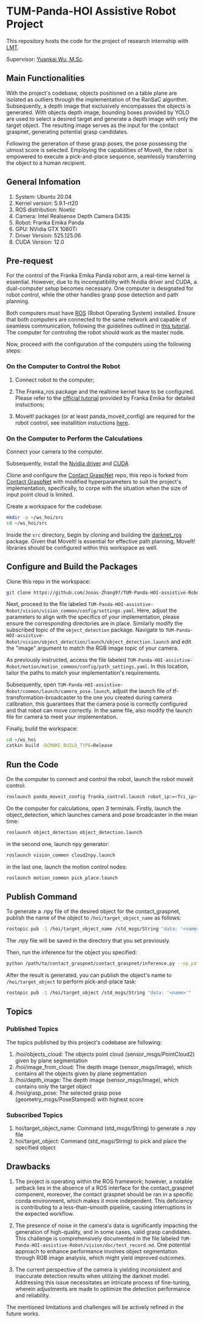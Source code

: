 # TUM-Panda-HOI Assistive Robot Project

This repository hosts the code for the project of research internship with [LMT](https://www.ce.cit.tum.de/lmt/startseite/).

Supervisor: [Yuankai Wu, M.Sc](https://www.ce.cit.tum.de/lmt/team/mitarbeiter/wu-yuankai/).

## Main Functionalities

With the project's codebase, objects positioned on a table plane are isolated as outliers through the implementation of the RanSaC algorithm. Subsequently, a depth image that exclusively encompasses the objects is generated. With objects depth image, bounding boxes provided by YOLO are used to select a desired target and generate a depth image with only the target object. The resulting image serves as the input for the contact graspnet, generating potential grasp candidates.

Following the generation of these grasp poses, the pose possessing the utmost score is selected. Employing the capabilities of MoveIt, the robot is empowered to execute a pick-and-place sequence, seamlessly transferring the object to a human recipient.

## General Infomation

1. System: Ubuntu 20.04
2. Kernel version: 5.9.1-rt20
3. ROS distribution: Noetic
4. Camera: Intel Realsense Depth Camera D435i
5. Robot: Franka Emika Panda
6. GPU: NVidia GTX 1080Ti
7. Driver Version: 525.125.06
8. CUDA Version: 12.0

## Pre-request

For the control of the Franka Emika Panda robot arm, a real-time kernel is essential. However, due to its incompatibility with Nvidia driver and CUDA, a dual-computer setup becomes necessary. One computer is designated for robot control, while the other handles grasp pose detection and path planning.

Both computers must have [ROS](http://wiki.ros.org/noetic/Installation) (Robot Operating System) installed. Ensure that both computers are connected to the same network and capable of seamless communication, following the guidelines outlined in [this tutorial](http://wiki.ros.org/ROS/Tutorials/MultipleMachines). The computer for controling the robot should work as the master node.

Now, proceed with the configuration of the computers using the following steps:

### On the Computer to Control the Robot

1. Connect robot to the computer;

2. The Franka_ros package and the realtime kernel have to be configured. Please refer to the [official tutorial](https://frankaemika.github.io/docs/installation_linux.html) provided by Franka Emika for detailed instuctions;

3. MoveIt! packages (or at least panda_moveit_config) are required for the robot control, see installition instuctions [here](https://ros-planning.github.io/moveit_tutorials/doc/getting_started/getting_started.html).

### On the Computer to Perform the Calculations

Connect your camera to the computer.

Subsequently, install the [Nvidia driver](https://docs.nvidia.com/datacenter/tesla/tesla-installation-notes/index.html) and [CUDA](https://docs.nvidia.com/cuda/cuda-installation-guide-linux/index.html)

Clone and configure the [Contact GraspNet](https://github.com/Jonas-Zhang97/contact_graspnet_hoi) repo, this repo is forked from [Contact GraspNet](https://github.com/NVlabs/contact_graspnet) with modified hyperparameters to suit the project's implementation, specifically, to corpe with the situation when the size of input point cloud is limited.

Create a workspace for the codebase:

```bash
mkdir -p ~/ws_hoi/src
cd ~/ws_hoi/src 
```
  
Inside the `src` directory, begin by cloning and building the [darknet_ros](https://github.com/leggedrobotics/darknet_ros) package. Given that MoveIt! is essential for effective path planning, MoveIt! libraries should be configured within this workspace as well.

## Configure and Build the Packages

Clone this repo in the workspace:

```bash
git clone https://github.com/Jonas-Zhang97/TUM-Panda-HOI-assistive-Robot.git
```

Next, proceed to the file labeled `TUM-Panda-HOI-assistive-Robot/vision/vision_common/config/settings.yaml`. Here, adjust the parameters to align with the specifics of your implementation, please ensure the corresponding directories are in place. Similarly modify the subscribed topic of the `object_detection` package. Navigate to `TUM-Panda-HOI-assistive-Robot/vision/object_detection/launch/object_detection.launch` and edit the "image" argument to match the RGB image topic of your camera.

As previously instructed, access the file labeled `TUM-Panda-HOI-assistive-Robot/motion/motion_common/config/path_settings.yaml`. In this location, tailor the paths to match your implementation's requirements.

Subsequently, open `TUM-Panda-HOI-assistive-Robot/common/launch/camera_pose.launch`, adjust the launch file of tf-transformation-broadcaster to the one you created during camera calibration, this guarantees that the camera pose is correctly configured and that robot can move correctly. In the same file, also modify the launch file for camera to meet your implementation.

Finally, build the workspace:

```bash
cd ~/ws_hoi
catkin build -DCMAKE_BUILD_TYPE=Release
```

## Run the Code

On the computer to connect and control the robot, launch the robot moveit control:

```bash
roslaunch panda_moveit_config franka_control.launch robot_ip:=<fci_ip>
```

On the computer for calculations, open 3 terminals. Firstly, launch the object_detection, which launches camera and pose broadcaster in the mean time:

```bash
roslaunch object_detection object_detection.launch
```

in the second one, launch npy generator:

```bash
roslaunch vision_common cloud2npy.launch
```

in the last one, launch the motion control nodes:

```bash
roslaunch motion_common pick_place.launch
```

## Publish Command

To generate a .npy file of the desired object for the contact_graspnet, publish the name of the object to `/hoi/target_object_name` as follows:

```bash
rostopic pub -1 /hoi/target_object_name /std_msgs/String "data: '<name>'"
```

The .npy file will be saved in the directory that you set previously.

Then, run the inference for the object you specified:

```bash
python /path/to/contact_graspnet/contact_graspnet/inference.py --np_path=/path/to/npy/file/<name>.npy
```

After the result is generated, you can publish the object's name to `/hoi/target_object` to perform pick-and-place task:

```bash
rostopic pub -1 /hoi/target_object /std_msgs/String "data: '<name>'"
```

## Topics

### Published Topics

The topics published by this project's codebase are following:

1. /hoi/objects_cloud: The objects point cloud (sensor_msgs/PointCloud2) given by plane segmentation
2. /hoi/image_from_cloud: The depth image (sensor_msgs/Image), which contains all the objects given by plane segmentation
3. /hoi/depth_image: The depth image (sensor_msgs/Image), which contains only the target object
4. /hoi/grasp_pose: The selected grasp pose (geometry_msgs/PoseStamped) with highest score

### Subscribed Topics

1. hoi/target_object_name: Command (std_msgs/String) to generate a .npy file
2. hoi/target_object: Command (std_msgs/String) to pick and place the specified object

## Drawbacks

1. The project is operating within the ROS framework; however, a notable setback lies in the absence of a ROS interface for the contact_graspnet component, moreover, the contact graspnet should be ran in a specific conda environment, which makes it more independent. This deficiency is contributing to a less-than-smooth pipeline, causing interruptions in the expected workflow.

2. The presence of noise in the camera's data is significantly impacting the generation of high-quality, and in some cases, valid grasp candidates. This challenge is comprehensively documented in the file labeled `TUM-Panda-HOI-assistive-Robot/vision/doc/test_record.md`. One potential approach to enhance performance involves object segmentation through RGB image analysis, which might yield improved outcomes.

3. The current perspective of the camera is yielding inconsistent and inaccurate detection results when utilizing the darknet model. Addressing this issue necessitates an intricate process of fine-tuning, wherein adjustments are made to optimize the detection performance and reliability.

The mentioned limitations and challenges will be actively refined in the future works.
